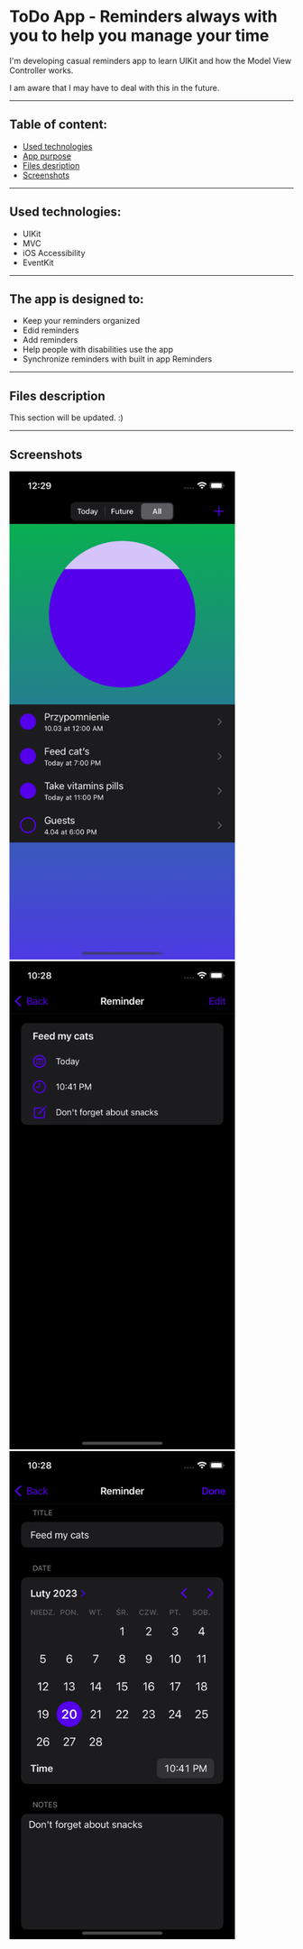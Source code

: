 # ToDo App - Reminders always with you to help you manage your time

I'm developing casual reminders app to learn UIKit and how the Model View Controller works.  

I am aware that I may have to deal with this in the future.

---

## Table of content:
- [Used technologies](#used-technologies)
- [App purpose](#the-app-is-designed-to)
- [Files desription](#files-description)
- [Screenshots](#screenshots)

---

## Used technologies:
- UIKit
- MVC
- iOS Accessibility
- EventKit

---

## The app is designed to:
- Keep your reminders organized
- Edid reminders
- Add reminders 
- Help people with disabilities use the app
- Synchronize reminders with built in app Reminders

---

## Files description

This section will be updated. :)

---

## Screenshots


<img src="https://github.com/MrGerlach/MrGerlach.github.io/blob/main/Resources/ToDo1.png?raw=true" width="400" />


<img src="https://github.com/MrGerlach/MrGerlach.github.io/blob/main/Resources/ToDo2.png?raw=true" width="400" />


<img src="https://github.com/MrGerlach/MrGerlach.github.io/blob/main/Resources/ToDo3.png?raw=true" width="400" />